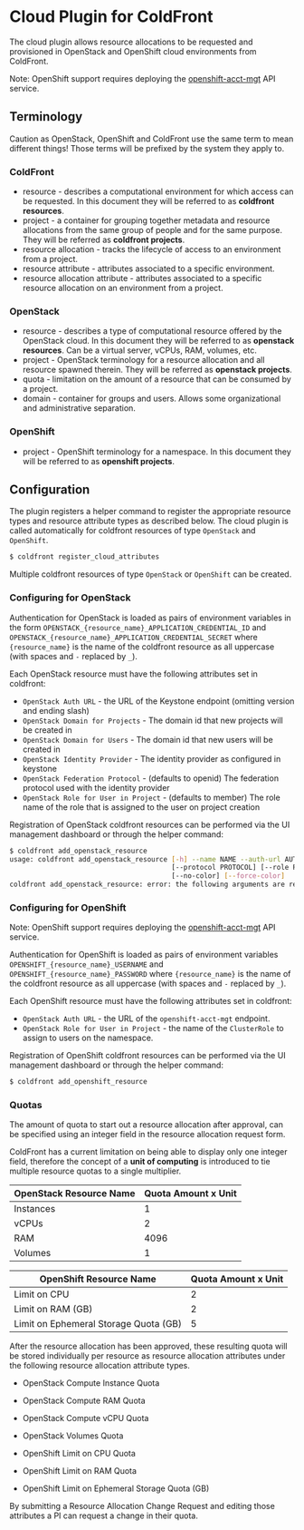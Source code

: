 # Cloud Plugin for ColdFront

The cloud plugin allows resource allocations to be requested and
provisioned in OpenStack and OpenShift cloud environments from ColdFront.

Note: OpenShift support requires deploying the [openshift-acct-mgt][]
API service.

[openshift-acct-mgt]: https://github.com/cci-moc/openshift-acct-mgt

## Terminology
Caution as OpenStack, OpenShift and ColdFront use the same term to mean different
things!
Those terms will be prefixed by the system they apply to.

### ColdFront
* resource - describes a computational environment for which access can be
  requested. In this document they will be referred to as
  **coldfront resources**.
* project - a container for grouping together metadata and resource
  allocations from the same group of people and for the same purpose.
  They will be referred as **coldfront projects**.
* resource allocation - tracks the lifecycle of access to an environment
  from a project.
* resource attribute - attributes associated to a specific environment.
* resource allocation attribute - attributes associated to a specific
  resource allocation on an environment from a project.

### OpenStack
* resource - describes a type of computational resource offered by
  the OpenStack cloud. In this document they will be referred to as
  **openstack resources**. Can be a virtual server, vCPUs, RAM, volumes, etc.
* project - OpenStack terminology for a resource allocation and all
  resource spawned therein. They will be referred as **openstack projects**.
* quota - limitation on the amount of a resource that can be consumed by a
  project.
* domain - container for groups and users. Allows some organizational
  and administrative separation.

### OpenShift
* project - OpenShift terminology for a namespace. In this document they
  will be referred to as **openshift projects**.

## Configuration
The plugin registers a helper command to register the appropriate resource
types and resource attribute types as described below. The cloud plugin
is called automatically for coldfront resources of type `OpenStack` and
`OpenShift`.

```bash
$ coldfront register_cloud_attributes
```

Multiple coldfront resources of type `OpenStack` or `OpenShift` can be created.

### Configuring for OpenStack

Authentication for OpenStack is loaded as pairs of environment variables in the form
`OPENSTACK_{resource_name}_APPLICATION_CREDENTIAL_ID` and
`OPENSTACK_{resource_name}_APPLICATION_CREDENTIAL_SECRET` where `{resource_name}`
is the name of the coldfront resource as all uppercase (with spaces and `-`
replaced by `_`).

Each OpenStack resource must have the following attributes set in coldfront:
 * `OpenStack Auth URL` - the URL of the Keystone endpoint (omitting version
   and ending slash)
 * `OpenStack Domain for Projects` - The domain id that new projects will be
   created in
 * `OpenStack Domain for Users` - The domain id that new users will be created in
 * `OpenStack Identity Provider` - The identity provider as configured in keystone
 * `OpenStack Federation Protocol` - (defaults to openid) The federation protocol
   used with the identity provider
 * `OpenStack Role for User in Project` - (defaults to member) The role name of
   the role that is assigned to the user on project creation

Registration of OpenStack coldfront resources can be performed via the UI management
dashboard or through the helper command:

```bash
$ coldfront add_openstack_resource
usage: coldfront add_openstack_resource [-h] --name NAME --auth-url AUTH_URL [--users-domain USERS_DOMAIN] [--projects-domain PROJECTS_DOMAIN] --idp IDP
                                        [--protocol PROTOCOL] [--role ROLE] [--version] [-v {0,1,2,3}] [--settings SETTINGS] [--pythonpath PYTHONPATH] [--traceback]
                                        [--no-color] [--force-color]
coldfront add_openstack_resource: error: the following arguments are required: --name, --auth-url, --idp
```

### Configuring for OpenShift

Note: OpenShift support requires deploying the [openshift-acct-mgt][]
API service.

[openshift-acct-mgt]: https://github.com/cci-moc/openshift-acct-mgt

Authentication for OpenShift is loaded as pairs of environment variables
`OPENSHIFT_{resource_name}_USERNAME` and `OPENSHIFT_{resource_name}_PASSWORD`
where `{resource_name}` is the name of the coldfront resource as all uppercase
(with spaces and `-` replaced by `_`).

Each OpenShift resource must have the following attributes set in coldfront:
 * `OpenStack Auth URL` - the URL of the `openshift-acct-mgt` endpoint.
 * `OpenStack Role for User in Project` - the name of the `ClusterRole` to assign to users
   on the namespace.

Registration of OpenShift coldfront resources can be performed via the UI management
dashboard or through the helper command:

```bash
$ coldfront add_openshift_resource
```

### Quotas

The amount of quota to start out a resource allocation after approval, can be
specified using an integer field in the resource allocation request form.

ColdFront has a current limitation on being able to display only one integer
field, therefore the concept of a **unit of computing** is introduced to tie
multiple resource quotas to a single multiplier.

| OpenStack Resource Name | Quota Amount x Unit |
|-------------------------|---------------------|
| Instances               | 1                   |
| vCPUs                   | 2                   |
| RAM                     | 4096                |
| Volumes                 | 1                   |

| OpenShift Resource Name               | Quota Amount x Unit |
|---------------------------------------|---------------------|
| Limit on CPU                          | 2                   |
| Limit on RAM (GB)                     | 2                   |
| Limit on Ephemeral Storage Quota (GB) | 5                   |

After the resource allocation has been approved, these resulting quota will be
stored individually per resource as resource allocation attributes under the
following resource allocation attribute types.

* OpenStack Compute Instance Quota
* OpenStack Compute RAM Quota
* OpenStack Compute vCPU Quota
* OpenStack Volumes Quota

* OpenShift Limit on CPU Quota
* OpenShift Limit on RAM Quota
* OpenShift Limit on Ephemeral Storage Quota (GB)

By submitting a Resource Allocation Change Request and editing those attributes
a PI can request a change in their quota.
